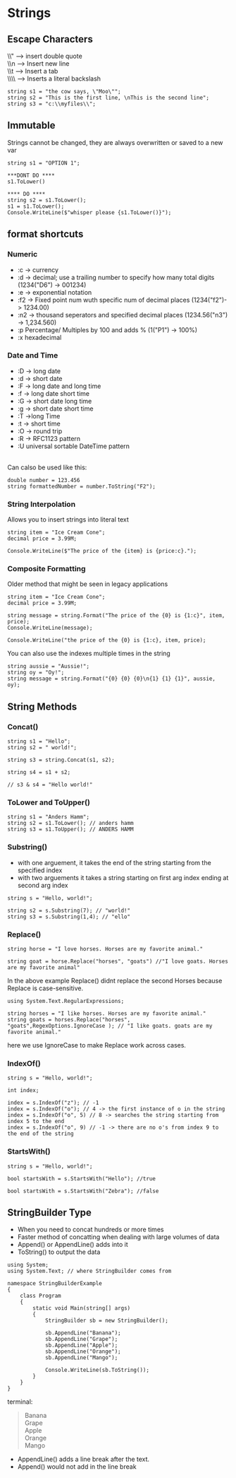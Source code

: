 # Strings

## Escape Characters
\\\\" --> insert double quote <br>
\\\\n --> Insert new line <br>
\\\\t --> Insert a tab <br>
\\\\\\\\ --> Inserts a literal backslash

```
string s1 = "the cow says, \"Moo\"";
string s2 = "This is the first line, \nThis is the second line";
string s3 = "c:\\myfiles\\";
```
## Immutable
Strings cannot be changed, they are always overwritten or saved to a new var

```
string s1 = "OPTION 1";

***DONT DO ****
s1.ToLower()

**** DO ****
string s2 = s1.ToLower();
s1 = s1.ToLower();
Console.WriteLine($"whisper please {s1.ToLower()}");
```
## format shortcuts
### Numeric
- :c -> currency
- :d -> decimal; use a trailing number to specify how many total digits (1234("D6") -> 001234)
- :e -> exponential notation
- :f2 -> Fixed point num wuth specific num of decimal places (1234("f2")-> 1234.00)
- :n2 -> thousand seperators and specified decimal places (1234.56("n3") -> 1,234.560)
- :p Percentage/ Multiples by 100 and adds % (1("P1") -> 100%)
- :x hexadecimal

### Date and Time
- :D -> long date
- :d -> short date
- :F -> long date and long time
- :f -> long date short time
- :G -> short date long time
- :g -> short date short time
- :T ->long Time
- :t -> short time
- :O -> round trip
- :R -> RFC1123 pattern
- :U universal sortable DateTime pattern

<br>
Can calso be used like this:

```
double number = 123.456
string formattedNumber = number.ToString("F2");
```

### String Interpolation
Allows you to insert strings into literal text <br>

```
string item = "Ice Cream Cone";
decimal price = 3.99M;

Console.WriteLine($"The price of the {item} is {price:c}.");
```

### Composite Formatting
Older method that might be seen in legacy applications

```
string item = "Ice Cream Cone";
decimal price = 3.99M;

string message = string.Format("The price of the {0} is {1:c}", item, price);
Console.WriteLine(message);

Console.WriteLine("the price of the {0} is {1:c}, item, price);
```
You can also use the indexes multiple times in the string
```
string aussie = "Aussie!";
string oy = "Oy!";
string message = string.Format("{0} {0} {0}\n{1} {1} {1}", aussie, oy);
```

## String Methods

### Concat()
```
string s1 = "Hello";
string s2 = " world!";

string s3 = string.Concat(s1, s2);

string s4 = s1 + s2;

// s3 & s4 = "Hello world!"
```

### ToLower and ToUpper()

```
string s1 = "Anders Hamm";
string s2 = s1.ToLower(); // anders hamm
string s3 = s1.ToUpper(); // ANDERS HAMM
```

### Substring()
- with one arguement, it takes the end of the string starting from the specified index
- with two arguements it takes a string starting on first arg index ending at second arg index

```
string s = "Hello, world!";

string s2 = s.Substring(7); // "world!"
string s3 = s.Substring(1,4); // "ello"
```
### Replace()
```
string horse = "I love horses. Horses are my favorite animal."

string goat = horse.Replace("horses", "goats") //"I love goats. Horses are my favorite animal"
```
In the above example Replace() didnt replace the second Horses because Replace is case-sensitive.

```
using System.Text.RegularExpressions;

string horses = "I like horses. Horses are my favorite animal."
string goats = horses.Replace("horses", "goats",RegexOptions.IgnoreCase ); // "I like goats. goats are my favorite animal."
```
here we use IgnoreCase to make Replace work across cases.

### IndexOf()

```
string s = "Hello, world!";

int index;

index = s.IndexOf("z"); // -1
index = s.IndexOf("o"); // 4 -> the first instance of o in the string
index = s.IndexOf("o", 5) // 8 -> searches the string starting from index 5 to the end
index = s.IndexOf("o", 9) // -1 -> there are no o's from index 9 to the end of the string
```

### StartsWith()
```
string s = "Hello, world!";

bool startsWith = s.StartsWith("Hello"); //true

bool startsWith = s.StartsWith("Zebra"); //false
```

## StringBuilder Type
- When you need to concat hundreds or more times
- Faster method of concatting when dealing with large volumes of data
- Append() or AppendLine() adds into it
- ToString() to output the data

```
using System;
using System.Text; // where StringBuilder comes from

namespace StringBuilderExample
{
    class Program
    {
        static void Main(string[] args)
        {
            StringBuilder sb = new StringBuilder();

            sb.AppendLine("Banana");
            sb.AppendLine("Grape");
            sb.AppendLine("Apple");
            sb.AppendLine("Orange");
            sb.AppendLine("Mango");

            Console.WriteLine(sb.ToString());
        }
    }
}
```
terminal:
> Banana
 <br>Grape
<br> Apple
<br> Orange
<br> Mango

- AppendLine() adds a line break after the text.
- Append() would not add in the line break


